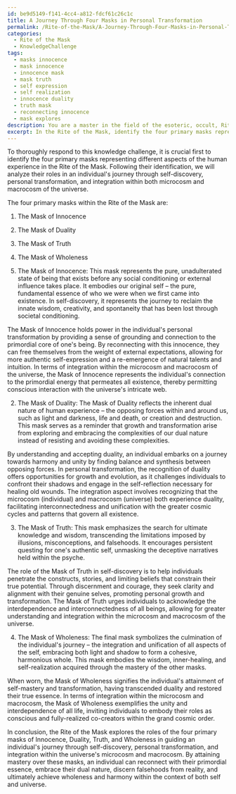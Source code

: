 ```yaml
---
id: be9d5149-f141-4cc4-a812-fdcf61c26c1c
title: A Journey Through Four Masks in Personal Transformation
permalink: /Rite-of-the-Mask/A-Journey-Through-Four-Masks-in-Personal-Transformation/
categories:
  - Rite of the Mask
  - KnowledgeChallenge
tags:
  - masks innocence
  - mask innocence
  - innocence mask
  - mask truth
  - self expression
  - self realization
  - innocence duality
  - truth mask
  - reconnecting innocence
  - mask explores
description: You are a master in the field of the esoteric, occult, Rite of the Mask and Education. You are a writer of tests, challenges, books and deep knowledge on Rite of the Mask for initiates and students to gain deep insights and understanding from. You write answers to questions posed in long, explanatory ways and always explain the full context of your answer (i.e., related concepts, formulas, examples, or history), as well as the step-by-step thinking process you take to answer the challenges. Be rigorous and thorough, and summarize the key themes, ideas, and conclusions at the end.
excerpt: In the Rite of the Mask, identify the four primary masks representing different aspects of the human experience and analyze their roles in an individual's journey through self-discovery, personal transformation, and the integration of their multifaceted nature within the microcosm and macrocosm of the universe.
---
```

To thoroughly respond to this knowledge challenge, it is crucial first to identify the four primary masks representing different aspects of the human experience in the Rite of the Mask. Following their identification, we will analyze their roles in an individual's journey through self-discovery, personal transformation, and integration within both microcosm and macrocosm of the universe.

The four primary masks within the Rite of the Mask are:
1. The Mask of Innocence
2. The Mask of Duality
3. The Mask of Truth
4. The Mask of Wholeness

1. The Mask of Innocence:
This mask represents the pure, unadulterated state of being that exists before any social conditioning or external influence takes place. It embodies our original self – the pure, fundamental essence of who we were when we first came into existence. In self-discovery, it represents the journey to reclaim the innate wisdom, creativity, and spontaneity that has been lost through societal conditioning.

The Mask of Innocence holds power in the individual's personal transformation by providing a sense of grounding and connection to the primordial core of one's being. By reconnecting with this innocence, they can free themselves from the weight of external expectations, allowing for more authentic self-expression and a re-emergence of natural talents and intuition. In terms of integration within the microcosm and macrocosm of the universe, the Mask of Innocence represents the individual's connection to the primordial energy that permeates all existence, thereby permitting conscious interaction with the universe's intricate web.

2. The Mask of Duality:
The Mask of Duality reflects the inherent dual nature of human experience – the opposing forces within and around us, such as light and darkness, life and death, or creation and destruction. This mask serves as a reminder that growth and transformation arise from exploring and embracing the complexities of our dual nature instead of resisting and avoiding these complexities.

By understanding and accepting duality, an individual embarks on a journey towards harmony and unity by finding balance and synthesis between opposing forces. In personal transformation, the recognition of duality offers opportunities for growth and evolution, as it challenges individuals to confront their shadows and engage in the self-reflection necessary for healing old wounds. The integration aspect involves recognizing that the microcosm (individual) and macrocosm (universe) both experience duality, facilitating interconnectedness and unification with the greater cosmic cycles and patterns that govern all existence.

3. The Mask of Truth:
This mask emphasizes the search for ultimate knowledge and wisdom, transcending the limitations imposed by illusions, misconceptions, and falsehoods. It encourages persistent questing for one's authentic self, unmasking the deceptive narratives held within the psyche.

The role of the Mask of Truth in self-discovery is to help individuals penetrate the constructs, stories, and limiting beliefs that constrain their true potential. Through discernment and courage, they seek clarity and alignment with their genuine selves, promoting personal growth and transformation. The Mask of Truth urges individuals to acknowledge the interdependence and interconnectedness of all beings, allowing for greater understanding and integration within the microcosm and macrocosm of the universe.

4. The Mask of Wholeness:
The final mask symbolizes the culmination of the individual's journey – the integration and unification of all aspects of the self, embracing both light and shadow to form a cohesive, harmonious whole. This mask embodies the wisdom, inner-healing, and self-realization acquired through the mastery of the other masks.

When worn, the Mask of Wholeness signifies the individual's attainment of self-mastery and transformation, having transcended duality and restored their true essence. In terms of integration within the microcosm and macrocosm, the Mask of Wholeness exemplifies the unity and interdependence of all life, inviting individuals to embody their roles as conscious and fully-realized co-creators within the grand cosmic order.

In conclusion, the Rite of the Mask explores the roles of the four primary masks of Innocence, Duality, Truth, and Wholeness in guiding an individual's journey through self-discovery, personal transformation, and integration within the universe's microcosm and macrocosm. By attaining mastery over these masks, an individual can reconnect with their primordial essence, embrace their dual nature, discern falsehoods from reality, and ultimately achieve wholeness and harmony within the context of both self and universe.
